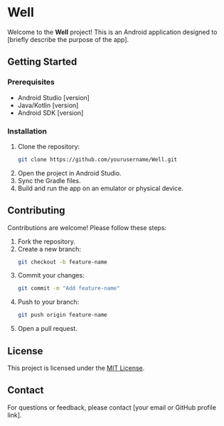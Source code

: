 # Well

Welcome to the **Well** project! This is an Android application designed to [briefly describe the purpose of the app].

## Getting Started

### Prerequisites

- Android Studio [version]
- Java/Kotlin [version]
- Android SDK [version]

### Installation

1. Clone the repository:
    ```bash
    git clone https://github.com/yourusername/Well.git
    ```
2. Open the project in Android Studio.
3. Sync the Gradle files.
4. Build and run the app on an emulator or physical device.

## Contributing

Contributions are welcome! Please follow these steps:

1. Fork the repository.
2. Create a new branch:
    ```bash
    git checkout -b feature-name
    ```
3. Commit your changes:
    ```bash
    git commit -m "Add feature-name"
    ```
4. Push to your branch:
    ```bash
    git push origin feature-name
    ```
5. Open a pull request.

## License

This project is licensed under the [MIT License](LICENSE).

## Contact

For questions or feedback, please contact [your email or GitHub profile link].
